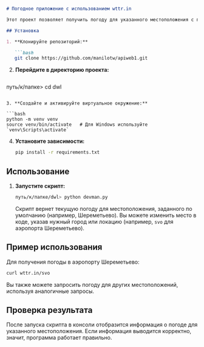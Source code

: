 ```markdown
# Погодное приложение с использованием wttr.in

Этот проект позволяет получить погоду для указанного местоположения с помощью API wttr.in.

## Установка

1. **Клонируйте репозиторий:**

   ```bash
   git clone https://github.com/manilotw/apiweb1.git
   ```

2. **Перейдите в директорию проекта:**

   ```bash
  путь/к/папке> cd dwl
   ```

3. **Создайте и активируйте виртуальное окружение:**

   ```bash
   python -m venv venv
   source venv/bin/activate   # Для Windows используйте `venv\Scripts\activate`
   ```

4. **Установите зависимости:**

   ```bash
   pip install -r requirements.txt
   ```

## Использование

1. **Запустите скрипт:**

   ```bash
   путь/к/папке/dwl> python devman.py
   ```

   Скрипт вернет текущую погоду для местоположения, заданного по умолчанию (например, Шереметьево). Вы можете изменить место в коде, указав нужный город или локацию (например, `svo` для аэропорта Шереметьево).

## Пример использования

Для получения погоды в аэропорту Шереметьево:

```bash
curl wttr.in/svo
```

Вы также можете запросить погоду для других местоположений, используя аналогичные запросы.

## Проверка результата

После запуска скрипта в консоли отобразится информация о погоде для указанного местоположения. Если информация выводится корректно, значит, программа работает правильно.

